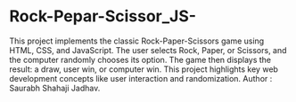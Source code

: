 # Rock-Pepar-Scissor_JS-
This project implements the classic Rock-Paper-Scissors game using HTML, CSS, and JavaScript. The user selects Rock, Paper, or Scissors, and the computer randomly chooses its option. The game then displays the result: a draw, user win, or computer win. This project highlights key web development concepts like user interaction and randomization.
Author : Saurabh Shahaji Jadhav.
